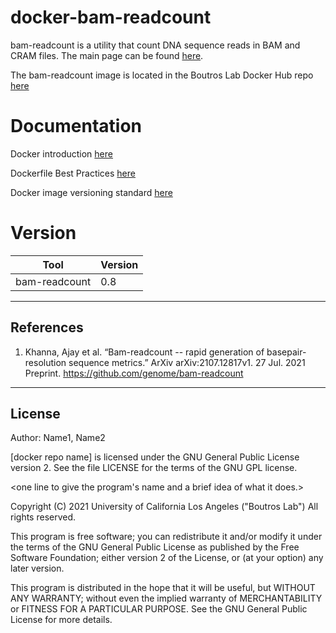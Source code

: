 # docker-bam-readcount
bam-readcount is a utility that count DNA sequence reads in BAM and CRAM files. The main page can be found [here](https://github.com/genome/bam-readcount). 

The bam-readcount image is located in the Boutros Lab Docker Hub repo [here](https://hub.docker.com/repository/docker/blcdsdockerregistry/bam-readcount)

# Documentation
Docker introduction [here](https://confluence.mednet.ucla.edu/display/BOUTROSLAB/Docker+Introduction)

Dockerfile Best Practices [here](https://confluence.mednet.ucla.edu/display/BOUTROSLAB/Dockerfile+Best+Practices)

Docker image versioning standard [here](https://confluence.mednet.ucla.edu/display/BOUTROSLAB/Docker+image+versioning+standardization)


# Version
| Tool | Version |
|------|---------|
|bam-readcount| 0.8|



---

## References

1. Khanna, Ajay et al. “Bam-readcount -- rapid generation of basepair-resolution sequence metrics.” ArXiv arXiv:2107.12817v1. 27 Jul. 2021 Preprint. https://github.com/genome/bam-readcount

---

## License

Author: Name1, Name2

[docker repo name] is licensed under the GNU General Public License version 2. See the file LICENSE for the terms of the GNU GPL license.

<one line to give the program's name and a brief idea of what it does.>

Copyright (C) 2021 University of California Los Angeles ("Boutros Lab") All rights reserved.

This program is free software; you can redistribute it and/or modify it under the terms of the GNU General Public License as published by the Free Software Foundation; either version 2 of the License, or (at your option) any later version.

This program is distributed in the hope that it will be useful, but WITHOUT ANY WARRANTY; without even the implied warranty of MERCHANTABILITY or FITNESS FOR A PARTICULAR PURPOSE. See the GNU General Public License for more details.
